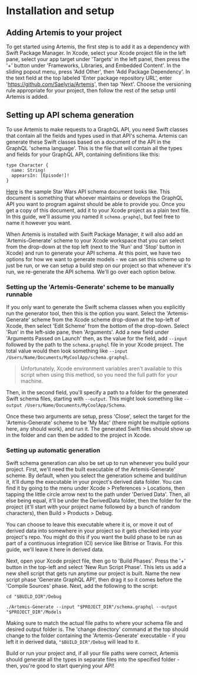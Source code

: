 # Installation and setup

## Adding Artemis to your project

To get started using Artemis, the first step is to add it as a dependency with Swift Package Manager. In Xcode, select your Xcode project
file in the left pane, select your app target under 'Targets' in the left panel, then press the '+' button under 'Frameworks, Libraries, and 
Embedded Content'. In the sliding popout menu, press 'Add Other', then 'Add Package Dependency'. In the text field at the top labeled 
'Enter package repository URL', enter 'https://github.com/Saelyria/Artemis', then tap 'Next'. Choose the versioning rule appropriate for 
your project, then follow the rest of the setup until Artemis is added.

## Setting up API schema generation

To use Artemis to make requests to a GraphQL API, you need Swift classes that contain all the fields and types used in that API's schema.
Artemis can generate these Swift classes based on a document of the API in the GraphQL 'schema language'. This is the file that will 
contain all the types and fields for your GraphQL API, containing definitions like this:

```
type Character {
  name: String!
  appearsIn: [Episode!]!
}
```

[Here](https://github.com/graphql/swapi-graphql/blob/master/schema.graphql) is the sample Star Wars API schema document looks like.
This document is something that whoever maintains or develops the GraphQL API you want to program against should be able to provide 
you. Once you get a copy of this document, add it to your Xcode project as a plain text file. In this guide, we'll assume you named it
`schema.graphql`, but feel free to name it however you want.

When Artemis is installed with Swift Package Manager, it will also add an 'Artemis-Generate' scheme to your Xcode workspace that
you can select from the drop-down at the top left (next to the 'Run' and 'Stop' button in Xcode) and run to generate your API schema. At
this point, we have two options for how we want to generate models - we can set this scheme up to just be run, or we can setup a build
step on our project so that whenever it's run, we re-generate the API schema. We'll go over each option below.

### Setting up the 'Artemis-Generate' scheme to be manually runnable

If you only want to generate the Swift schema classes when you explicitly run the generator tool, then this is the option you want. Select
the 'Artemis-Generate' scheme from the Xcode scheme drop-down at the top-left of Xcode, then select 'Edit Scheme' from the
bottom of the drop-down. Select 'Run' in the left-side pane, then 'Arguments'. Add a new field under 'Arguments Passed on Launch' then,
as the value for the field, add `--input` followed by the path to the `schema.graphql` file in your Xcode project. The total value would
then look something like `--input /Users/Name/Documents/MyCoolApp/schema.graphql`.

> Unfortunately, Xcode environment variables aren't available to this script when using this method, so you need the full path for your 
machine.

Then, in the second field, you'll specify a path to a folder for the generated Swift schema files, starting with `--output`. This might look
something like  `--output /Users/Name/Documents/MyCoolApp/Schema`.

Once these two arguments are setup, press 'Close', select the target for the 'Artemis-Generate' scheme to be 'My Mac' (there might be
multiple options here, any should work), and run it. The generated Swift files should show up in the folder and can then be added to the 
project in Xcode.

### Setting up automatic generation

Swift schema generation can also be set up to run whenever you build your project. First, we'll need the built executable of the 
Artemis-Generate' scheme. By default, when you select the generation scheme and build/run it, it'll dump the executable in your project's
derived data folder. You can find it by going to the menu under Xcode > Preferences > Locations, then tapping the little circle arrow next to
the path under 'Derived Data'. Then, all else being equal, it'll be under the DerivedData folder, then the folder for the project (it'll start with 
your project name followed by a bunch of random characters), then Build > Products > Debug.

You can choose to leave this executable where it is, or move it out of derived data into somewhere in your project so it gets checked into
your project's repo. You might do this if you want the build phase to be run as part of a continuous integration (CI) service like Bitrise or 
Travis. For this guide, we'll leave it here in derived data.

Next, open your Xcode project file, then go to 'Build Phases'. Press the '+' button in the top-left and select 'New Run Script Phase'. This
lets us add a new shell script that gets run anytime our project is built. Name the new script phase 'Generate GraphQL API', then drag it so
it comes before the 'Compile Sources' phase. Next, add the following to the script:

```
cd "$BUILD_DIR"/Debug

./Artemis-Generate --input "$PROJECT_DIR"/schema.graphql --output "$PROJECT_DIR"/Models
```

Making sure to match the actual file paths to where your schema file and desired output folder is. The 'change directory' command at the
top should change to the folder containing the 'Artemis-Generate' executable - if you left it in derived data, `"$BUILD_DIR"/Debug` will
lead to it.

Build or run your project and, if all your file paths were correct, Artemis should generate all the types in separate files into the specified 
folder - then, you're good to start querying your API!
